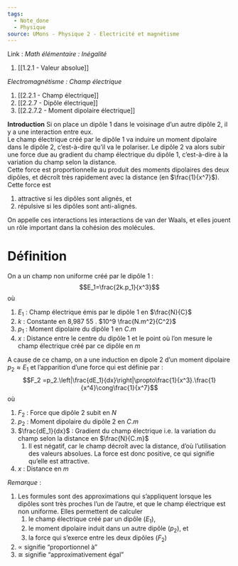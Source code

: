 ```yaml
---
tags:
  - Note_done
  - Physique
source: UMons - Physique 2 - Electricité et magnétisme
---
```


Link :
_Math élémentaire : Inégalité_
1. [[1.2.1 - Valeur absolue]]

_Electromagnétisme : Champ électrique_
1. [[2.2.1 - Champ électrique]]
1. [[2.2.7 - Dipôle électrique]]
2. [[2.2.7.2 - Moment dipolaire électrique]]

**Introduction**
Si on place un dipôle 1 dans le voisinage d’un autre dipôle 2, il y a une interaction entre eux. 
\
Le champ électrique créé par le dipôle 1 va induire un moment dipolaire dans le dipôle 2, c’est-à-dire qu’il va le polariser. Le dipôle 2 va alors subir une force due au gradient du champ électrique du dipôle 1, c’est-à-dire à la variation du champ selon la distance. 
\
Cette force est proportionnelle au produit des moments dipolaires des deux dipôles, et décroît très rapidement avec la distance (en $\frac{1}{x^7}$). 
\
Cette force est 
1. attractive si les dipôles sont alignés, et 
2. répulsive si les dipôles sont anti-alignés. 

On appelle ces interactions les interactions de van der Waals, et elles jouent un rôle important dans la cohésion des molécules.

# Définition
On a un champ non uniforme créé par le dipôle 1 : $$E_1=\frac{2k.p_1}{x^3}$$ où
1. $E_1$ : Champ électrique émis par le dipôle 1 en $\frac{N}{C}$ 
2. $k$ : Constante en 8,987 55 . $10^9 \frac{N.m^2}{C^2}$
3. $p_1$ : Moment dipolaire du dipôle 1 en $C.m$ 
4. $x$ : Distance entre le centre du dipôle 1 et le point où l’on mesure le champ électrique créé par ce dipôle en $m$ 

A cause de ce champ, on a une induction en dipole 2 d’un moment dipolaire $p_2 \approx E_1$ et l’apparition d’une force qui est définie par : $$F_2 =p_2.\left|\frac{dE_1}{dx}\right|\propto\frac{1}{x^3}.\frac{1}{x^4}\cong\frac{1}{x^7}$$ où
1. $F_2$ : Force que dipôle 2 subit en $N$ 
2. $p_2$ : Moment dipolaire du dipôle 2 en $C.m$ 
3. $\frac{dE_1}{dx}$ : Gradient du champ électrique i.e. la variation du champ selon la distance en $\frac{N}{C.m}$ 
	1. Il est négatif, car le champ décroît avec la distance, d’où l’utilisation des valeurs absolues. La force est donc positive, ce qui signifie qu’elle est attractive.
4. $x$ : Distance en $m$ 

_Remarque_ :
1. Les formules sont des approximations qui s’appliquent lorsque les dipôles sont très proches l’un de l’autre, et que le champ électrique est non uniforme. Elles permettent de calculer 
	1. le champ électrique créé par un dipôle ($E_1$), 
	2. le moment dipolaire induit dans un autre dipôle ($p_2$), et 
	3. la force qui s’exerce entre les deux dipôles ($F_2$)
2. $\propto$ signifie “proportionnel à” 
3. $\cong$ signifie “approximativement égal”


